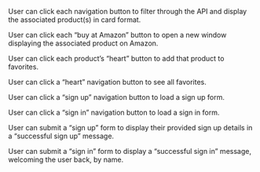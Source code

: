 User can click each navigation button to filter through the API and display the associated product(s) in card format.

User can click each “buy at Amazon” button to open a new window displaying the associated product on Amazon.

User can click each product’s “heart” button to add that product to favorites.

User can click a “heart” navigation button to see all favorites.

User can click a “sign up” navigation button to load a sign up form.

User can click a “sign in” navigation button to load a sign in form.

User can submit a “sign up” form to display their provided sign up details in a “successful sign up” message.

User can submit a “sign in” form to display a “successful sign in” message, welcoming the user back, by name.
